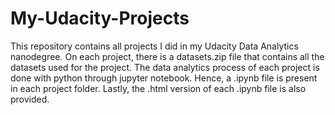 # My-Udacity-Projects
This repository contains all projects I did in my Udacity Data Analytics nanodegree.
On each project, there is a datasets.zip file that contains all the datasets used for the project. 
The data analytics process of each project is done with python through jupyter notebook. Hence, a .ipynb file is present in each project folder.
Lastly, the .html version of each .ipynb file is also provided.
